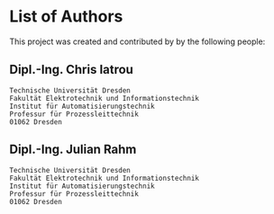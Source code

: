 List of Authors
===============

This project was created and contributed by by the following people:

Dipl.-Ing. Chris Iatrou
-----------------------
    Technische Universität Dresden
    Fakultät Elektrotechnik und Informationstechnik
    Institut für Automatisierungstechnik
    Professur für Prozessleittechnik
    01062 Dresden

Dipl.-Ing. Julian Rahm
----------------------
    Technische Universität Dresden
    Fakultät Elektrotechnik und Informationstechnik
    Institut für Automatisierungstechnik
    Professur für Prozessleittechnik
    01062 Dresden